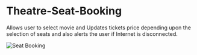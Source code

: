 # Theatre-Seat-Booking
Allows user to select movie and Updates tickets price depending upon the selection of seats and also alerts the user if Internet is disconnected.

![Seat Booking](https://github.com/ravikkumar777/Theatre-Seat-Booking/blob/master/MovieSeatBooking.gif)

